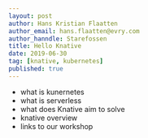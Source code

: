 ```yaml
---
layout: post
author: Hans Kristian Flaatten
author_email: hans.flaatten@evry.com
author_hanndle: Starefossen
title: Hello Knative
date: 2019-06-30
tag: [knative, kubernetes]
published: true
---
```


* what is kunernetes
* what is serverless
* what does Knative aim to solve
* knative overview
* links to our workshop